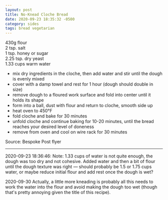 ```yaml
---
layout: post
title: No-Knead Cloche Bread
date: 2020-09-23 18:35:32 -0500
category: sides
tags: bread vegetarian
---
```

430g flour  
2 tsp. salt  
1 tsp. honey or sugar  
2.25 tsp. dry yeast  
1.33 cups warm water  

  * mix dry ingredients in the cloche, then add water and stir until the dough is evenly mixed
  * cover with a damp towel and rest for 1 hour (dough should double in size)
  * remove dough to a floured work surface and fold into center until it holds its shape
  * form into a ball, dust with flour and return to cloche, smooth side up
  * heat oven to 450°F
  * fold cloche and bake for 30 minutes
  * unfold cloche and continue baking for 10-20 minutes, until the bread reaches your desired level of doneness
  * remove from oven and cool on wire rack for 30 minutes

Source: Bespoke Post flyer  

---

2020-09-23 18:36:46: Note: 1.33 cups of water is not quite enough, the dough was too
dry and not cohesive. Added water and then a bit of flour until the dough texture was
right — should probably be 1.5 or 1.75 cups water, or maybe reduce initial flour and
add rest once the dough is wet?

2020-09-30 Actually, a little more kneading is probably all this needs to work the
water into the flour and avoid making the dough too wet (though that's pretty
annoying given the title of this recipe).
